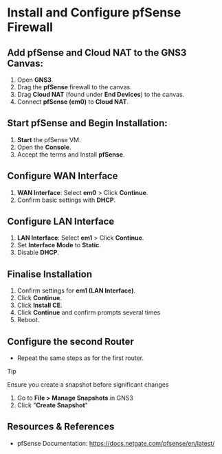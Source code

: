 # Install and Configure pfSense Firewall

## Add pfSense and Cloud NAT to the GNS3 Canvas:

1. Open **GNS3**.
2. Drag the **pfSense** firewall to the canvas.
3. Drag **Cloud NAT** (found under **End Devices**) to the canvas.
4. Connect **pfSense (em0)** to **Cloud NAT**.

## Start pfSense and Begin Installation:

1. **Start** the pfSense VM.
2. Open the **Console**.
3. Accept the terms and Install **pfSense**.

## Configure WAN Interface

1. **WAN Interface**:
	Select **em0** > Click **Continue**.
2. Confirm basic settings with **DHCP**.

## Configure LAN Interface

1. **LAN Interface**:
	Select **em1** > Click **Continue**.
2. Set **Interface Mode** to **Static**.
3. Disable **DHCP**.

## Finalise Installation

1. Confirm settings for **em1 (LAN Interface)**.
2. Click **Continue**.
3. Click **Install CE**.
4. Click **Continue** and confirm prompts several times
5. Reboot.

## Configure the second Router

* Repeat the same steps as for the first router.

> [!Tip]
> Ensure you create a snapshot before significant changes
> 1. Go to **File > Manage Snapshots** in GNS3
> 2. Click "**Create Snapshot**"

## Resources & References

* pfSense Documentation: https://docs.netgate.com/pfsense/en/latest/
